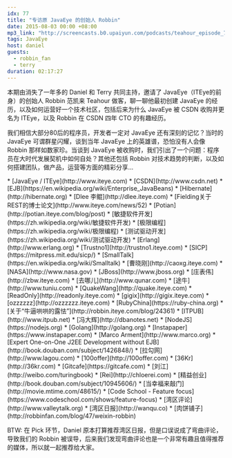 ```yaml
---
idx: 77
title: "专访原 JavaEye 的创始人 Robbin"
date: 2015-08-03 00:00 +08:00
mp3_link: "http://screencasts.b0.upaiyun.com/podcasts/teahour_episode_77_v2.m4a"
tags: JavaEye
host: daniel
guests:
  - robbin_fan
  - terry
duration: 02:17:27
---
```


本期由消失了一年多的 Daniel 和 Terry 共同主持，邀请了 JavaEye（ITEye的前身）的创始人 Robbin 范凯来 Teahour 做客，聊一聊他最初创建 JavaEye 的经历，以及如何运营好一个技术社区，包括后来为什么 JavaEye 被 CSDN 收购并更名为 ITEye，以及 Robbin 在 CSDN 四年 CTO 的有趣经历。

我们相信大部分80后的程序员，开发者一定对 JavaEye 还有深刻的记忆？当时的 JavaEye 可谓群星闪耀，谈到当年 JavaEye 上的英雄谱，恐怕没有人会像 Robbin 那样如数家珍。当谈到 JavaEye 被收购时，我们引出了一个问题：程序员在大时代发展契机中如何自处？其他还包括 Robbin 对技术趋势的判断，以及如何搭建团队，做产品，运营等方面的精彩分享...

<section class="notes" markdown="1">
* [JavaEye / ITEye](http://www.iteye.com)
* [CSDN](http://www.csdn.net)
* [EJB](https://en.wikipedia.org/wiki/Enterprise_JavaBeans)
* [Hibernate](http://hibernate.org)
* [Dlee 李鲲](http://dlee.iteye.com)
* [Fielding关于REST的博士论文](http://www.iteye.com/news/52)
* [Potian](http://potian.iteye.com/blog/post)
* [敏捷软件开发](https://zh.wikipedia.org/wiki/敏捷软件开发)
* [极限编程](https://zh.wikipedia.org/wiki/极限编程)
* [测试驱动开发](https://zh.wikipedia.org/wiki/测试驱动开发)
* [Erlang](http://www.erlang.org)
* [Trustno1](http://trustno1.iteye.com)
* [SICP](https://mitpress.mit.edu/sicp/)
* [SmallTalk](https://en.wikipedia.org/wiki/Smalltalk)
* [曹晓刚](http://caoxg.iteye.com)
* [NASA](http://www.nasa.gov)
* [JBoss](http://www.jboss.org)
* [庄表伟](http://zbw.iteye.com)
* [去哪儿](http://www.qunar.com)
* [途牛](http://www.tuniu.com)
* [QuakeWang](http://quake.iteye.com)
* [ReadOnly](http://readonly.iteye.com)
* [gigix](http://gigix.iteye.com)
* [ozzzzzz](http://ozzzzzz.iteye.com)
* [RubyChina](https://ruby-china.org)
* [关于“牛逼哄哄的露怯”](http://robbin.iteye.com/blog/24361)
* [ITPUB](http://www.itpub.net)
* [冯大辉](http://dbanotes.net)
* [NodeJS](https://nodejs.org)
* [Golang](http://golang.org)
* [Instapaper](https://www.instapaper.com)
* [Marco Arment](http://www.marco.org)
* [Expert One-on-One J2EE Development without EJB](http://book.douban.com/subject/1426848/)
* [拉勾网](http://www.lagou.com)
* [100offer](http://100offer.com)
* [36Kr](http://36kr.com)
* [Gitcafe](https://gitcafe.com)
* [刘江](http://weibo.com/turingbook)
* [Rei](http://chloerei.com)
* [精益创业](http://book.douban.com/subject/10945606/)
* [当幸福来敲门](http://movie.mtime.com/48615/)
* [Code School - Feature focus](https://www.codeschool.com/shows/feature-focus)
* [湾区评论](http://www.valleytalk.org)
* [湾区日报](http://wanqu.co)
* [肉饼铺子](http://robbinfan.com/blog/47/weixin-robbin)
</section>

BTW: 在 Pick 环节，Daniel 原本打算推荐湾区日报，但是口误说成了弯曲评论，导致我们的 Robbin 被误导，后来我们发现弯曲评论也是一个非常有趣且值得推荐的媒体，所以就一起推荐给大家。
